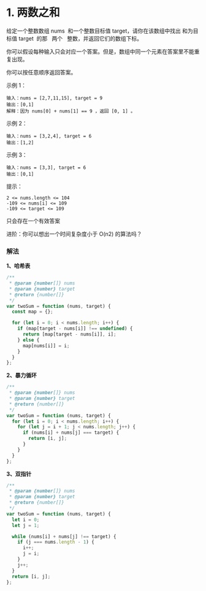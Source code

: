 # 1. 两数之和

<script setup>
import TagList from '../../components/TagList.vue';
import Comment from '../../components/comment/index.vue'
</script>

<TagList :list="[{label: '数组', type: 'primary'},{label: '哈希表', type: 'success'}]"/>

给定一个整数数组 nums  和一个整数目标值 target，请你在该数组中找出 和为目标值 target  的那   两个   整数，并返回它们的数组下标。

你可以假设每种输入只会对应一个答案。但是，数组中同一个元素在答案里不能重复出现。

你可以按任意顺序返回答案。

示例 1：

```
输入：nums = [2,7,11,15], target = 9
输出：[0,1]
解释：因为 nums[0] + nums[1] == 9 ，返回 [0, 1] 。
```

示例 2：

```
输入：nums = [3,2,4], target = 6
输出：[1,2]
```

示例 3：

```
输入：nums = [3,3], target = 6
输出：[0,1]
```

提示：

```
2 <= nums.length <= 104
-109 <= nums[i] <= 109
-109 <= target <= 109
```

只会存在一个有效答案

进阶：你可以想出一个时间复杂度小于 O(n2) 的算法吗？

### 解法

**1、哈希表**

```js
/**
 * @param {number[]} nums
 * @param {number} target
 * @return {number[]}
 */
var twoSum = function (nums, target) {
  const map = {};

  for (let i = 0; i < nums.length; i++) {
    if (map[target - nums[i]] !== undefined) {
      return [map[target - nums[i]], i];
    } else {
      map[nums[i]] = i;
    }
  }
};
```

**2、暴力循环**

```js
/**
 * @param {number[]} nums
 * @param {number} target
 * @return {number[]}
 */
var twoSum = function (nums, target) {
  for (let i = 0; i < nums.length; i++) {
    for (let j = i + 1; j < nums.length; j++) {
      if (nums[i] + nums[j] === target) {
        return [i, j];
      }
    }
  }
};
```

**3、双指针**

```js
/**
 * @param {number[]} nums
 * @param {number} target
 * @return {number[]}
 */
var twoSum = function (nums, target) {
  let i = 0;
  let j = 1;

  while (nums[i] + nums[j] !== target) {
    if (j === nums.length - 1) {
      i++;
      j = i;
    }
    j++;
  }
  return [i, j];
};
```


<Comment />
